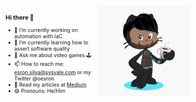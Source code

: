 <img src="https://github.com/esron/esron/blob/master/myOctocat.png" align="right" width="250" height="250" alt="My Octocat"/>

### Hi there 👋

- 🔭 I’m currently working on automation with IaC
- 🌱 I’m currently learning how to assert software quality
- 💬 Ask me about vídeo games :joystick:
- 📫 How to reach me: esron.silva@sysvale.com or my Twitter @oesron
- :scroll: Read my articles at [Medium](https://medium.com/@esron.dtamar)
- 😄 Pronouns: He/Him

